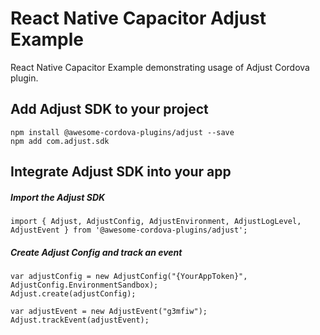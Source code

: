 # React Native Capacitor Adjust Example

React Native Capacitor Example demonstrating usage of Adjust Cordova plugin.

## Add Adjust SDK to your project 

```
npm install @awesome-cordova-plugins/adjust --save
npm add com.adjust.sdk
```

## Integrate Adjust SDK into your app

##### Import the Adjust SDK

```
import { Adjust, AdjustConfig, AdjustEnvironment, AdjustLogLevel, AdjustEvent } from '@awesome-cordova-plugins/adjust';
```

##### Create Adjust Config and track an event 

```
var adjustConfig = new AdjustConfig("{YourAppToken}", AdjustConfig.EnvironmentSandbox);
Adjust.create(adjustConfig);

var adjustEvent = new AdjustEvent("g3mfiw");
Adjust.trackEvent(adjustEvent);
```
